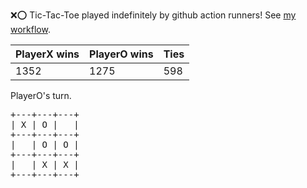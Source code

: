 :x::o: Tic-Tac-Toe played indefinitely by github action runners! See [my workflow](.github/workflows/play.yaml).

|PlayerX wins|PlayerO wins|Ties|
|-|-|-|
|1352|1275|598|

PlayerO's turn.

<pre>
+---+---+---+
| X | O |   |
+---+---+---+
|   | O | O |
+---+---+---+
|   | X | X |
+---+---+---+
</pre>
